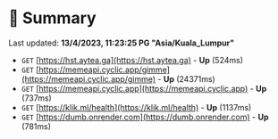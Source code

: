 # 📖 Summary
Last updated: **13/4/2023, 11:23:25 PG "Asia/Kuala_Lumpur"**

- `GET` [https://hst.aytea.ga](https://hst.aytea.ga) - **Up** (524ms)
- `GET` [https://memeapi.cyclic.app/gimme](https://memeapi.cyclic.app/gimme) - **Up** (24371ms)
- `GET` [https://memeapi.cyclic.app](https://memeapi.cyclic.app) - **Up** (737ms)
- `GET` [https://klik.ml/health](https://klik.ml/health) - **Up** (1137ms)
- `GET` [https://dumb.onrender.com](https://dumb.onrender.com) - **Up** (781ms)
